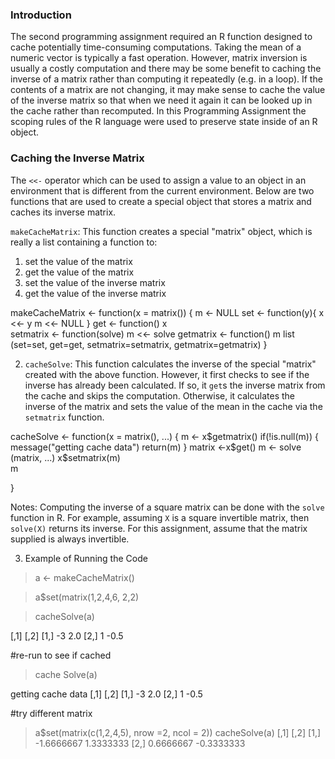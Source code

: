 ### Introduction
The second programming assignment required an R function designed to
cache potentially time-consuming computations.  Taking the mean of a numeric vector is typically a fast
operation.  However, matrix inversion is usually a costly computation and there may be some
benefit to caching the inverse of a matrix rather than computing it repeatedly (e.g.
in a loop).  If the contents of a matrix are not changing, it may make
sense to cache the value of the inverse matrix so that when we need it again it
can be looked up in the cache rather than recomputed. In this
Programming Assignment the scoping rules of the R language were used
to preserve state inside of an R object.

### Caching the Inverse Matrix

The `<<-` operator which can be used to
assign a value to an object in an environment that is different from the
current environment. Below are two functions that are used to create a
special object that stores a matrix and caches its inverse matrix.

`makeCacheMatrix`: This function creates a special "matrix" object, which is
really a list containing a function to:

1.  set the value of the matrix
2.  get the value of the matrix
3.  set the value of the inverse matrix
4.  get the value of the inverse matrix

<!-- -->

makeCacheMatrix <- function(x = matrix()) {
   m <- NULL
   set <- function(y){
   x <<- y
   m <<- NULL
  }
get <- function() x  
setmatrix <- function(solve) m <<- solve
getmatrix <- function() m
list (set=set, get=get, setmatrix=setmatrix, getmatrix=getmatrix)
}


2.  `cacheSolve`: This function calculates the inverse of the special "matrix"
created with the above function. However, it first checks to see if the
inverse has already been calculated. If so, it `get`s the inverse matrix from the
cache and skips the computation. Otherwise, it calculates the inverse of
the matrix and sets the value of the mean in the cache via the `setmatrix`
function.

<!-- -->

  cacheSolve <- function(x = matrix(), ...) {
  m <- x$getmatrix()
  if(!is.null(m)) {
    message("getting cache data")
    return(m)
  }
  matrix <-x$get()
  m <- solve (matrix, ...)
  x$setmatrix(m)  
  m

}

<!-- -->

Notes: Computing the inverse of a square matrix can be done with the `solve`
function in R. For example, assuming `X` is a square invertible matrix, then
`solve(X)` returns its inverse. For this assignment, assume that the matrix supplied is always
invertible.

3.  Example of Running the Code
<!-- -->

>a <- makeCacheMatrix()

>a$set(matrix(1,2,4,6, 2,2)

>cacheSolve(a)

 [,1] [,2]
[1,]   -3  2.0
[2,]    1 -0.5

#re-run to see if cached 
>cache Solve(a)

getting cache data
     [,1] [,2]
[1,]   -3  2.0
[2,]    1 -0.5

#try different matrix
> a$set(matrix(c(1,2,4,5), nrow =2, ncol = 2))
> cacheSolve(a)
           [,1]       [,2]
[1,] -1.6666667  1.3333333
[2,]  0.6666667 -0.3333333

<!-- -->








